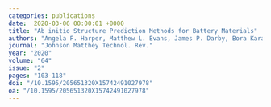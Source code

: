 ```yaml
---
categories: publications
date:  2020-03-06 00:00:01 +0000
title: "Ab initio Structure Prediction Methods for Battery Materials"
authors: "Angela F. Harper, Matthew L. Evans, James P. Darby, Bora Karasulu, Can P. Koçer, Joseph Nelson, Andrew J. Morris"
journal: "Johnson Matthey Technol. Rev."
year: "2020"
volume: "64"
issue: "2"
pages: "103-118"
doi: "/10.1595/205651320X15742491027978"
oa: "/10.1595/205651320X15742491027978"
---
```

